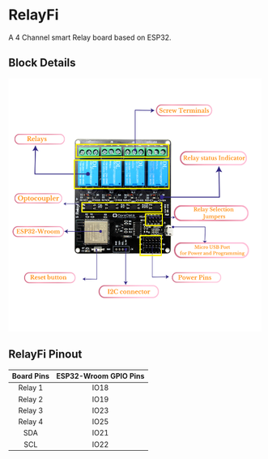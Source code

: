 # RelayFi
A 4 Channel smart Relay board based on ESP32.

## Block Details

<img src="https://github.com/coredataglobal/RelayFi/blob/main/Images/RelayFi_Blocks.png" width="500" height="500"/>

## RelayFi Pinout

| Board Pins  | ESP32-Wroom GPIO Pins |
|  :---:      |  :---:                |
| Relay 1     | IO18  |
| Relay 2     | IO19  |
| Relay 3     | IO23  |
| Relay 4     | IO25  |
| SDA         | IO21  |
| SCL         | IO22  |
